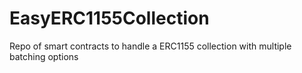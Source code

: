 # EasyERC1155Collection
Repo of smart contracts to handle a ERC1155 collection with multiple batching options
